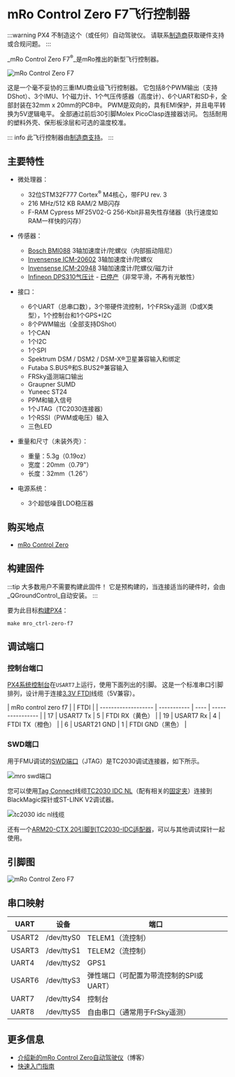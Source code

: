# mRo Control Zero F7飞行控制器

:::warning
PX4 不制造这个（或任何）自动驾驶仪。
请联系[制造商](https://store.mrobotics.io/)获取硬件支持或合规问题。
:::

_mRo Control Zero F7<sup>&reg;</sup>_是mRo推出的新型飞行控制器。

![mRo Control Zero F7](../../assets/flight_controller/mro_control_zero_f7/mro_control_zero_f7.jpg)

这是一个毫不妥协的三重IMU商业级飞行控制器。
它包括8个PWM输出（支持DShot）、3个IMU、1个磁力计、1个气压传感器（高度计）、6个UART和SD卡，全部封装在32mm x 20mm的PCB中。
PWM是双向的，具有EMI保护，并且电平转换为5V逻辑电平。
全部通过前后30引脚Molex PicoClasp连接器访问。
包括耐用的塑料外壳、保形板涂层和可选的温度校准。

::: info
此飞行控制器由[制造商支持](../flight_controller/autopilot_manufacturer_supported.md)。
:::

## 主要特性

- 微处理器：
  - 32位STM32F777 Cortex<sup>&reg;</sup> M4核心，带FPU rev. 3
  - 216 MHz/512 KB RAM/2 MB闪存
  - F-RAM Cypress MF25V02-G 256-Kbit非易失性存储器（执行速度如RAM一样快的闪存）

- 传感器：
  - [Bosch BMI088](https://www.bosch-sensortec.com/products/motion-sensors/imus/bmi088/) 3轴加速度计/陀螺仪（内部振动阻尼）
  - [Invensense ICM-20602](https://invensense.tdk.com/products/motion-tracking/6-axis/icm-20602/) 3轴加速度计/陀螺仪
  - [Invensense ICM-20948](https://invensense.tdk.com/products/motion-tracking/9-axis/icm-20948/) 3轴加速度计/陀螺仪/磁力计
  - [Infineon DPS310气压计](https://www.infineon.com/assets/row/public/documents/24/49/infineon-dps310-datasheet-en.pdf) - [已停产](https://www.infineon.com/part/DPS310)（非常平滑，不再有光敏性）

- 接口：
  - 6个UART（总串口数），3个带硬件流控制，1个FRSky遥测（D或X类型），1个控制台和1个GPS+I2C
  - 8个PWM输出（全部支持DShot）
  - 1个CAN
  - 1个I2C
  - 1个SPI
  - Spektrum DSM / DSM2 / DSM-X®卫星兼容输入和绑定
  - Futaba S.BUS®和S.BUS2®兼容输入
  - FRSky遥测端口输出
  - Graupner SUMD
  - Yuneec ST24
  - PPM和输入信号
  - 1个JTAG（TC2030连接器）
  - 1个RSSI（PWM或电压）输入
  - 三色LED

- 重量和尺寸（未装外壳）：
  - 重量：5.3g（0.19oz）
  - 宽度：20mm（0.79"）
  - 长度：32mm（1.26"）

- 电源系统：
  - 3个超低噪音LDO稳压器

## 购买地点

- [mRo Control Zero](https://store.mrobotics.io/mRo-Control-Zero-F7-p/mro-ctrl-zero-f7.htm)

## 构建固件

:::tip
大多数用户不需要构建此固件！
它是预构建的，当连接适当的硬件时，会由_QGroundControl_自动安装。
:::

要为此目标[构建PX4](../dev_setup/building_px4.md)：

```
make mro_ctrl-zero-f7
```

## 调试端口

### 控制台端口

[PX4系统控制台](../debug/system_console.md)在`USART7`上运行，使用下面列出的引脚。
这是一个标准串口引脚排列，设计用于连接[3.3V FTDI](https://www.digikey.com/en/products/detail/TTL-232R-3V3/768-1015-ND/1836393)线缆（5V兼容）。

| mRo control zero f7 |             | FTDI |
| ------------------- | ----------- | ---- | ---------------- |
| 17                  | USART7 Tx   | 5    | FTDI RX（黄色）  |
| 19                  | USART7 Rx   | 4    | FTDI TX（橙色）  |
| 6                   | USART21 GND | 1    | FTDI GND（黑色） |

### SWD端口

用于FMU调试的[SWD端口](../debug/swd_debug.md)（JTAG）是TC2030调试连接器，如下所示。

![mro swd端口](../../assets/flight_controller/mro_control_zero_f7/mro_control_zero_f7_swd.jpg)

您可以使用[Tag Connect](https://www.tag-connect.com/)线缆[TC2030 IDC NL](https://www.tag-connect.com/product/tc2030-idc-nl)（配有相关的[固定夹](https://www.tag-connect.com/product/tc2030-retaining-clip-board-3-pack)）连接到BlackMagic探针或ST-LINK V2调试器。

![tc2030 idc nl线缆](../../assets/flight_controller/mro_control_zero_f7/tc2030_idc_nl.jpg)

还有一个[ARM20-CTX 20引脚到TC2030-IDC适配器](https://www.tag-connect.com/product/arm20-ctx-20-pin-to-tc2030-idc-adapter-for-cortex)，可以与其他调试探针一起使用。

## 引脚图

![mRo Control Zero F7](../../assets/flight_controller/mro_control_zero_f7/mro_control_pinouts.jpg)

## 串口映射

| UART   | 设备       | 端口                                                        |
| ------ | ---------- | ----------------------------------------------------------- |
| USART2 | /dev/ttyS0 | TELEM1（流控制）                                            |
| USART3 | /dev/ttyS1 | TELEM2（流控制）                                            |
| UART4  | /dev/ttyS2 | GPS1                                                        |
| USART6 | /dev/ttyS3 | 弹性端口（可配置为带流控制的SPI或UART）                     |
| UART7  | /dev/ttyS4 | 控制台                                                      |
| UART8  | /dev/ttyS5 | 自由串口（通常用于FrSky遥测）                               |

<!-- Note: Got ports using https://github.com/PX4/PX4-user_guide/pull/672#issuecomment-598198434 -->
<!-- https://github.com/PX4/PX4-Autopilot/blob/main/boards/mro/ctrl-zero-f7/nuttx-config/nsh/defconfig#L202-L207 -->

## 更多信息

- [介绍新的mRo Control Zero自动驾驶仪](https://mrobotics.io/introducing-the-new-mro-control-zero-autopilot/)（博客）
- [快速入门指南](https://mrobotics.io/mrocontrolzero/)

